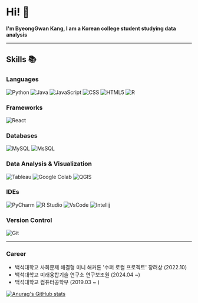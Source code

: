 # Hi! 👋

**I'm ByeongGwan Kang, I am a Korean college student studying data analysis**


---

## Skills 📚

### Languages 
![Python](https://img.shields.io/badge/Python-3776AB?style=for-the-badge&logo=python&logoColor=white)
![Java](https://img.shields.io/badge/Java-ED8B00?style=for-the-badge&logo=openjdk&logoColor=white)
![JavaScript](https://img.shields.io/badge/JavaScript-F7DF1E?style=for-the-badge&logo=JavaScript&logoColor=white)
![CSS](https://img.shields.io/badge/CSS3-1572B6?style=for-the-badge&logo=css3&logoColor=white)
![HTML5](https://img.shields.io/badge/HTML5-E34F26?style=for-the-badge&logo=html5&logoColor=white)
![R](https://img.shields.io/badge/R-276DC3?style=for-the-badge&logo=r&logoColor=white)

### Frameworks
![React](https://img.shields.io/badge/React-20232A?style=for-the-badge&logo=react&logoColor=61DAFB)

### Databases
![MySQL](https://img.shields.io/badge/MySQL-00000F?style=for-the-badge&logo=mysql&logoColor=white)
![MsSQL](https://img.shields.io/badge/Microsoft_SQL_Server-CC2927?style=for-the-badge&logo=microsoft-sql-server&logoColor=white)

### Data Analysis & Visualization
![Tableau](https://img.shields.io/badge/Tableau-E97627?style=for-the-badge&logo=Tableau&logoColor=white)
![Google Colab](https://img.shields.io/badge/Colab-F9AB00?style=for-the-badge&logo=googlecolab&color=525252)
![QGIS](https://img.shields.io/badge/QGIS-589632?style=for-the-badge&logo=qgis&logoColor=white)


### IDEs
![PyCharm](https://img.shields.io/badge/PyCharm-000000.svg?&style=for-the-badge&logo=PyCharm&logoColor=white)
![R Studio](https://img.shields.io/badge/RStudio-75AADB?style=for-the-badge&logo=RStudio&logoColor=white)
![VsCode](https://img.shields.io/badge/Visual_Studio_Code-0078D4?style=for-the-badge&logo=visual%20studio%20code&logoColor=white)
![Intellij](https://img.shields.io/badge/IntelliJ_IDEA-000000.svg?style=for-the-badge&logo=intellij-idea&logoColor=white)

### Version Control
![Git](https://img.shields.io/badge/GIT-E44C30?style=for-the-badge&logo=git&logoColor=white)

---

### Career
- 백석대학교 사회문제 해결형 미니 해커톤 '수퍼 로컬 프로젝트' 장려상 (2022.10)
- 백석대학교 미래융합기술 연구소 연구보조원 (2024.04 ~)
- 백석대학교 컴퓨터공학부 (2019.03 ~ )

[![Anurag's GitHub stats](https://github-readme-stats.vercel.app/api?username=ByeongGwan31)](https://github.com/anuraghazra/github-readme-stats)
